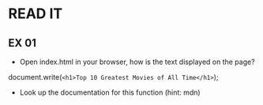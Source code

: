 # READ IT
## EX 01
* Open index.html in your browser, how is the text displayed on the page?

 document.write(`<h1>Top 10 Greatest Movies of All Time</h1>`);

* Look up the documentation for this function (hint: mdn)
